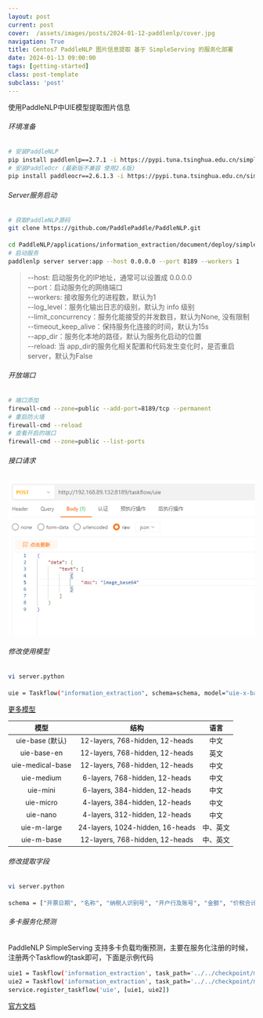 ```yaml
---
layout: post
current: post
cover:  /assets/images/posts/2024-01-12-paddlenlp/cover.jpg
navigation: True
title: Centos7 PaddleNLP 图片信息提取 基于 SimpleServing 的服务化部署
date: 2024-01-13 09:00:00
tags: [getting-started]
class: post-template
subclass: 'post'
---
```


使用PaddleNLP中UIE模型提取图片信息

###### 环境准备

```bash
# 安装PaddleNLP
pip install paddlenlp==2.7.1 -i https://pypi.tuna.tsinghua.edu.cn/simple
# 安装PaddleOcr (最新版不兼容 使用2.6版)
pip install paddleocr==2.6.1.3 -i https://pypi.tuna.tsinghua.edu.cn/simple
```

###### Server服务启动

```bash
# 获取PaddleNLP源码
git clone https://github.com/PaddlePaddle/PaddleNLP.git

cd PaddleNLP/applications/information_extraction/document/deploy/simple_serving/
# 启动服务
paddlenlp server server:app --host 0.0.0.0 --port 8189 --workers 1
```
>--host: 启动服务化的IP地址，通常可以设置成 0.0.0.0  
>--port：启动服务化的网络端口  
>--workers: 接收服务化的进程数，默认为1  
>--log_level：服务化输出日志的级别，默认为 info 级别  
>--limit_concurrency：服务化能接受的并发数目，默认为None, 没有限制  
>--timeout_keep_alive：保持服务化连接的时间，默认为15s  
>--app_dir：服务化本地的路径，默认为服务化启动的位置  
>--reload: 当 app_dir的服务化相关配置和代码发生变化时，是否重启server，默认为False  

###### 开放端口

```bash
# 端口添加
firewall-cmd --zone=public --add-port=8189/tcp --permanent
# 重启防火墙
firewall-cmd --reload
# 查看开启的端口
firewall-cmd --zone=public --list-ports
```
###### 接口请求
![alt](/assets/images/posts/2024-01-12-paddlenlp/1705141028351.jpg)

###### 修改使用模型
```bash
vi server.python

uie = Taskflow("information_extraction", schema=schema, model="uie-x-base")
```
[更多模型](https://github.com/PaddlePaddle/PaddleNLP/tree/develop/model_zoo/uie?_blank)

|模型|结构|语言|
|:-------:|:-------:|:-------:|
|uie-base (默认)|12-layers, 768-hidden, 12-heads|中文|
|uie-base-en|12-layers, 768-hidden, 12-heads|英文|
|uie-medical-base|12-layers, 768-hidden, 12-heads|中文|
|uie-medium|6-layers, 768-hidden, 12-heads|中文|
|uie-mini|6-layers, 384-hidden, 12-heads|中文|
|uie-micro|4-layers, 384-hidden, 12-heads|中文|
|uie-nano|4-layers, 312-hidden, 12-heads|中文|
|uie-m-large|24-layers, 1024-hidden, 16-heads|中、英文|
|uie-m-base|12-layers, 768-hidden, 12-heads|中、英文|


###### 修改提取字段
```bash
vi server.python

schema = ["开票日期", "名称", "纳税人识别号", "开户行及账号", "金额", "价税合计", "No", "税率", "地址、电话", "税额"]
```

###### 多卡服务化预测
PaddleNLP SimpleServing 支持多卡负载均衡预测，主要在服务化注册的时候，注册两个Taskflow的task即可，下面是示例代码
```bash
uie1 = Taskflow('information_extraction', task_path='../../checkpoint/model_best/', schema=schema, device_id=0)
uie2 = Taskflow('information_extraction', task_path='../../checkpoint/model_best/', schema=schema, device_id=1)
service.register_taskflow('uie', [uie1, uie2])
```

[官方文档](https://github.com/PaddlePaddle/PaddleNLP/tree/develop/applications/information_extraction/document/deploy/simple_serving?_blank)

